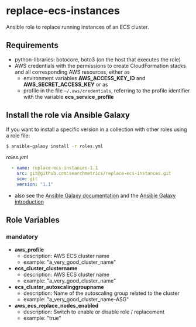 # replace-ecs-instances
Ansible role to replace running instances of an ECS cluster.

## Requirements

* python-libraries: botocore, boto3 (on the host that executes the role)
* AWS credentials with the permissions to create CloudFormation stacks and all corresponding AWS resources, either as
  * environment variables **AWS_ACCESS_KEY_ID** and **AWS_SECRET_ACCESS_KEY** or as
  * profile in the file `~/.aws/credentials`, referring to the profile identifier with the variable 
    **ecs_service_profile**

## Install the role via Ansible Galaxy

If you want to install a specific version in a collection with other roles using a role file:
```sh
$ ansible-galaxy install -r roles.yml
```
*roles.yml*
```YAML
  - name: replace-ecs-instances-1.1
    src: git@github.com:searchmetrics/replace-ecs-instances.git
    scm: git
    version: "1.1"
```
* also see the [Ansible Galaxy documentation](http://docs.ansible.com/ansible/galaxy.html) and the 
[Ansible Galaxy introduction](https://galaxy.ansible.com/intro)

## Role Variables

### mandatory

* **aws_profile**
  * description: AWS ECS cluster name
  * example: "a_very_good_cluster_name"
* **ecs_cluster_clustername**
  * description: AWS ECS cluster name
  * example: "a_very_good_cluster_name"
* **ecs_cluster_autoscalinggroupname**
  * description: Name of the autoscaling group related to the cluster
  * example: "a_very_good_cluster_name-ASG"
* **aws_ecs_replace_nodes_enabled**
  * description: Switch to enable or disable role / replacement
  * example: "true"
